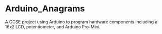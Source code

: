 # Arduino_Anagrams
A GCSE project using Arduino to program hardware components including a 16x2 LCD, potentiometer, and Arduino Pro-Mini.
